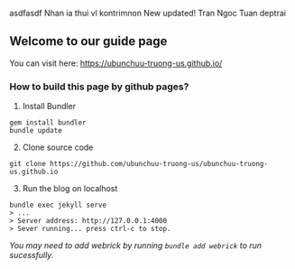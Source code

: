asdfasdf
Nhan ia thui vl
kontrimnon
New updated!
Tran Ngoc Tuan deptrai
## Welcome to our guide page
You can visit here: https://ubunchuu-truong-us.github.io/
### How to build this page by github pages?
1. Install Bundler
```
gem install bundler
bundle update
```
2. Clone source code
```
git clone https://github.com/ubunchuu-truong-us/ubunchuu-truong-us.github.io
```
3. Run the blog on localhost
```
bundle exec jekyll serve
> ...
> Server address: http://127.0.0.1:4000
> Sever running... press ctrl-c to stop.
```
*You may need to add webrick by running `bundle add webrick` to run sucessfully.*
